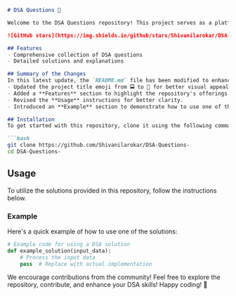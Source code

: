 ```markdown
# DSA Questions 🚀

Welcome to the DSA Questions repository! This project serves as a platform for developers and learners to practice and enhance their skills in Data Structures and Algorithms (DSA). This repository is designed to help you improve your understanding of various data structures and algorithms through a collection of questions and solutions.

![GitHub stars](https://img.shields.io/github/stars/Shivanilarokar/DSA-Questions-?style=social) ![Forks](https://img.shields.io/github/forks/Shivanilarokar/DSA-Questions-?style=social)

## Features
- Comprehensive collection of DSA questions
- Detailed solutions and explanations

## Summary of the Changes
In this latest update, the `README.md` file has been modified to enhance clarity and user engagement. Key changes include:
- Updated the project title emoji from 🚍 to 🚀 for better visual appeal.
- Added a **Features** section to highlight the repository's offerings.
- Revised the **Usage** instructions for better clarity.
- Introduced an **Example** section to demonstrate how to use one of the solutions.

## Installation
To get started with this repository, clone it using the following command:

```bash
git clone https://github.com/Shivanilarokar/DSA-Questions-
cd DSA-Questions-
```

## Usage
To utilize the solutions provided in this repository, follow the instructions below.

### Example
Here's a quick example of how to use one of the solutions:

```python
# Example code for using a DSA solution
def example_solution(input_data):
    # Process the input data
    pass  # Replace with actual implementation
```

We encourage contributions from the community! Feel free to explore the repository, contribute, and enhance your DSA skills! Happy coding! 🎉
```